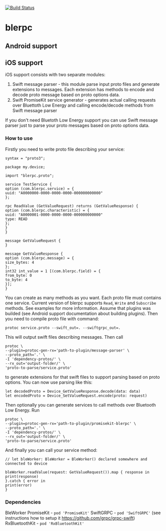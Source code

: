 [![Build Status](https://travis-ci.org/Monnoroch/blerpc-android.svg?branch=master)](https://travis-ci.org/Monnoroch/blerpc-android)

# blerpc

## Android support


## iOS support
iOS support consists with two separate modules:

1) Swift message parser - this module parse input proto files and generate extensions to messages. Each extension has methods to encode and decode proto message based on proto options data.
2) Swift PromiseKit service generator - generates actual calling requests over Bluettoth Low Energy and calling encode/decode methods from Swift message parser

If you don't need Bluetoth Low Energy support you can use Swift message parser just to parse your proto messages based on proto options data.

### How to use
Firstly you need to write proto file describing your service:

```
syntax = "proto3";

package my.device;

import "blerpc.proto";

service TestService {
option (com.blerpc.service) = {
uuid: "A0000000-0000-0000-0000-000000000000"
};

rpc ReadValue (GetValueRequest) returns (GetValueResponse) {
option (com.blerpc.characteristic) = {
uuid: "A0000001-0000-0000-0000-000000000000"
type: READ
};
}
}

message GetValueRequest {
}

message GetValueResponse {
option (com.blerpc.message) = {
size_bytes: 4
};
int32 int_value = 1 [(com.blerpc.field) = {
from_byte: 0
to_byte: 4
}];
}
```
You can create as many methods as you want. Each proto file must contains one service. Current version of blerpc supports `Read`, `Write` and `Subscribe` methods. See examples for more information.
Assume that plugins was builded (see Android support documentation about building plugins). Then you need to compile proto file with command:

```
protoc service.proto --swift_out=. --swiftgrpc_out=.
```
This will output swift files describing messages. Then call

```
protoc \
--plugin=protoc-gen-rx='path-to-plugin/message-parser' \
--proto_path='.' \
-I 'dependency-protos/' \
--rx_out='output-folder/' \
'proto-to-parse/service.proto'
```

to generate extensions for that swift files to support parsing based on proto options. You can now use parsing like this:

```
let decodedProto = Device_GetValueResponse.decode(data: data)
let encodedProto = Device_SetValueRequest.encode(proto: request)

```

Then optionally you can generate services to call methods over Bluetooth Low Energy. Run

```
protoc \
--plugin=protoc-gen-rx='path-to-plugin/promisekit-blerpc' \
--proto_path='.' \
-I 'dependency-protos/' \
--rx_out='output-folder/' \
'proto-to-parse/service.proto'
```

And finally you can call your service method:

```
// let bleWorker: BleWorker = BleWorker() declared somewhere and connected to device

bleWorker.readValue(request: GetValueRequest()).map { response in
print(response)
}.catch { error in
print(error)
}
```

### Dependencies
BleWorker
PromiseKit - `pod 'PromiseKit'`
SwiftGRPC - `pod 'SwiftGRPC'` (see instructions how to setup it https://github.com/grpc/grpc-swift)
RxBluetoothKit - `pod 'RxBluetoothKit'`

